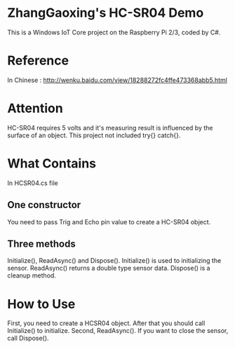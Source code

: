 # ZhangGaoxing's HC-SR04 Demo
This is a Windows IoT Core project on the Raspberry Pi 2/3, coded by C#.
# Reference
In Chinese : http://wenku.baidu.com/view/18288272fc4ffe473368abb5.html

# Attention
HC-SR04 requires 5 volts and it's measuring result is influenced by the surface of an object.
This project not included try{} catch{}.

# What Contains
In HCSR04.cs file
## One constructor
You need to pass Trig and Echo pin value to create a HC-SR04 object.
## Three methods
Initialize(), ReadAsync() and Dispose(). Initialize() is used to initializing the sensor. ReadAsync() returns a double type sensor data. Dispose() is a cleanup method.

# How to Use
First, you need to create a HCSR04 object. After that you should call Initialize() to initialize. Second, ReadAsync(). If you want to close the sensor, call Dispose().
